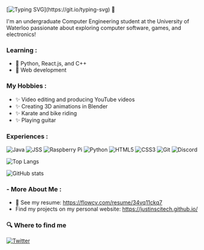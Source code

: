 [![Typing SVG](https://readme-typing-svg.demolab.com?font=Poppins&pause=1000&color=F7F7F7&width=435&lines=Hello+I'm+Justin+Lau!)](https://git.io/typing-svg) 👋

<!--
**JustinScitech/JustinScitech** is a ✨ _special_ ✨ repository because its `README.md` (this file) appears on your GitHub profile.
-->


I'm an undergraduate Computer Engineering student at the University of Waterloo passionate about exploring computer software, games, and electronics!

### Learning :
-  🌱 Python, React.js, and C++
-  🌱 Web development

### My Hobbies : 
- ✨ Video editing and producing YouTube videos
- ✨ Creating 3D animations in Blender
- ✨ Karate and bike riding
- ✨ Playing guitar

### Experiences :

![Java](https://img.shields.io/badge/-java-E34A86?style=flat-square&logo=java)
![JSS](https://img.shields.io/badge/-JavaScript-black?style=flat-square&logo=javascript)
![Raspberry Pi](https://img.shields.io/badge/-Raspberry%20Pi-C51A4A?style=flat-square&logo=Raspberry-Pi)
![Python](https://img.shields.io/badge/-Python-black?style=flat-square&logo=Python)
![HTML5](https://img.shields.io/badge/-HTML5-E34F26?style=flat-square&logo=html5&logoColor=white)
![CSS3](https://img.shields.io/badge/-CSS3-1572B6?style=flat-square&logo=css3)
![Git](https://img.shields.io/badge/-Git-black?style=flat-square&logo=git)
![Discord](https://img.shields.io/badge/Discord-black?style=flat-square&logo=discord)

![Top Langs](https://github-readme-stats.vercel.app/api/top-langs/?username=justinscitech&layout=compact&theme=dark&hide_border=true)

![GitHub stats](https://github-readme-stats.vercel.app/api?username=JustinScitech&theme=radical)

### - More About Me : 
- 📄 See my resume: https://flowcv.com/resume/34vq11ckq7
- Find my projects on my personal website: https://justinscitech.github.io/

<h3>🔍 Where to find me</h3>
<p>
<a href="https://www.linkedin.com/in/justin-lau-a55b8417a/" target="_blank"><img alt="Twitter" src="https://img.shields.io/badge/-linkedin-0073B1?style=flat-square" /></a> 
